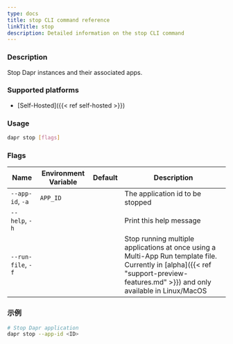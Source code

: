 ```yaml
---
type: docs
title: stop CLI command reference
linkTitle: stop
description: Detailed information on the stop CLI command
---
```


### Description

Stop Dapr instances and their associated apps.

### Supported platforms

- [Self-Hosted]({{< ref self-hosted >}})

### Usage

```bash
dapr stop [flags]
```

### Flags

| Name               | Environment Variable | Default | Description                                                                                                                                                                                                                                              |
| ------------------ | -------------------- | ------- | -------------------------------------------------------------------------------------------------------------------------------------------------------------------------------------------------------------------------------------------------------- |
| `--app-id`, `-a`   | `APP_ID`             |         | The application id to be stopped                                                                                                                                                                                                                         |
| `--help`, `-h`     |                      |         | Print this help message                                                                                                                                                                                                                                  |
| `--run-file`, `-f` |                      |         | Stop running multiple applications at once using a Multi-App Run template file. Currently in [alpha]({{< ref "support-preview-features.md" >}}) and only available in Linux/MacOS |

### 示例

```bash
# Stop Dapr application
dapr stop --app-id <ID>
```
